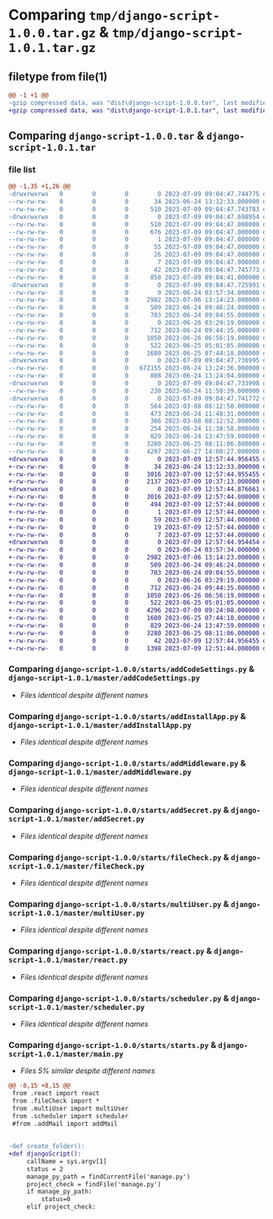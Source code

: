 # Comparing `tmp/django-script-1.0.0.tar.gz` & `tmp/django-script-1.0.1.tar.gz`

## filetype from file(1)

```diff
@@ -1 +1 @@
-gzip compressed data, was "dist\django-script-1.0.0.tar", last modified: Sun Jul  9 09:04:47 2023, max compression
+gzip compressed data, was "dist\django-script-1.0.1.tar", last modified: Sun Jul  9 12:57:44 2023, max compression
```

## Comparing `django-script-1.0.0.tar` & `django-script-1.0.1.tar`

### file list

```diff
@@ -1,35 +1,26 @@
-drwxrwxrwx   0        0        0        0 2023-07-09 09:04:47.744775 django-script-1.0.0/
--rw-rw-rw-   0        0        0       34 2023-06-24 13:12:33.000000 django-script-1.0.0/MANIFEST.in
--rw-rw-rw-   0        0        0      510 2023-07-09 09:04:47.743783 django-script-1.0.0/PKG-INFO
-drwxrwxrwx   0        0        0        0 2023-07-09 09:04:47.698954 django-script-1.0.0/django_script.egg-info/
--rw-rw-rw-   0        0        0      510 2023-07-09 09:04:47.000000 django-script-1.0.0/django_script.egg-info/PKG-INFO
--rw-rw-rw-   0        0        0      676 2023-07-09 09:04:47.000000 django-script-1.0.0/django_script.egg-info/SOURCES.txt
--rw-rw-rw-   0        0        0        1 2023-07-09 09:04:47.000000 django-script-1.0.0/django_script.egg-info/dependency_links.txt
--rw-rw-rw-   0        0        0       55 2023-07-09 09:04:47.000000 django-script-1.0.0/django_script.egg-info/entry_points.txt
--rw-rw-rw-   0        0        0       26 2023-07-09 09:04:47.000000 django-script-1.0.0/django_script.egg-info/requires.txt
--rw-rw-rw-   0        0        0        7 2023-07-09 09:04:47.000000 django-script-1.0.0/django_script.egg-info/top_level.txt
--rw-rw-rw-   0        0        0       42 2023-07-09 09:04:47.745773 django-script-1.0.0/setup.cfg
--rw-rw-rw-   0        0        0      858 2023-07-09 09:04:41.000000 django-script-1.0.0/setup.py
-drwxrwxrwx   0        0        0        0 2023-07-09 09:04:47.725991 django-script-1.0.0/starts/
--rw-rw-rw-   0        0        0        0 2023-06-24 03:57:34.000000 django-script-1.0.0/starts/__init__.py
--rw-rw-rw-   0        0        0     2982 2023-07-06 13:14:23.000000 django-script-1.0.0/starts/addCodeSettings.py
--rw-rw-rw-   0        0        0      509 2023-06-24 09:46:24.000000 django-script-1.0.0/starts/addHost.py
--rw-rw-rw-   0        0        0      703 2023-06-24 09:04:55.000000 django-script-1.0.0/starts/addInstallApp.py
--rw-rw-rw-   0        0        0        0 2023-06-26 03:29:19.000000 django-script-1.0.0/starts/addMail.py
--rw-rw-rw-   0        0        0      712 2023-06-24 09:44:35.000000 django-script-1.0.0/starts/addMiddleware.py
--rw-rw-rw-   0        0        0     1050 2023-06-26 06:56:19.000000 django-script-1.0.0/starts/addSecret.py
--rw-rw-rw-   0        0        0      522 2023-06-25 05:01:05.000000 django-script-1.0.0/starts/fileCheck.py
--rw-rw-rw-   0        0        0     1680 2023-06-25 07:44:18.000000 django-script-1.0.0/starts/multiUser.py
-drwxrwxrwx   0        0        0        0 2023-07-09 09:04:47.730995 django-script-1.0.0/starts/react/
--rw-rw-rw-   0        0        0   672155 2023-06-24 13:24:36.000000 django-script-1.0.0/starts/react/package-lock.json
--rw-rw-rw-   0        0        0      808 2023-06-24 13:24:04.000000 django-script-1.0.0/starts/react/package.json
-drwxrwxrwx   0        0        0        0 2023-07-09 09:04:47.733998 django-script-1.0.0/starts/react/public/
--rw-rw-rw-   0        0        0      238 2023-06-24 11:50:39.000000 django-script-1.0.0/starts/react/public/index.html
-drwxrwxrwx   0        0        0        0 2023-07-09 09:04:47.741772 django-script-1.0.0/starts/react/src/
--rw-rw-rw-   0        0        0      564 2023-03-08 08:12:50.000000 django-script-1.0.0/starts/react/src/App.css
--rw-rw-rw-   0        0        0      473 2023-06-24 11:48:31.000000 django-script-1.0.0/starts/react/src/App.js
--rw-rw-rw-   0        0        0      366 2023-03-08 08:12:52.000000 django-script-1.0.0/starts/react/src/index.css
--rw-rw-rw-   0        0        0      254 2023-06-24 11:38:58.000000 django-script-1.0.0/starts/react/src/index.js
--rw-rw-rw-   0        0        0      829 2023-06-24 13:47:59.000000 django-script-1.0.0/starts/react.py
--rw-rw-rw-   0        0        0     3280 2023-06-25 08:11:06.000000 django-script-1.0.0/starts/scheduler.py
--rw-rw-rw-   0        0        0     4297 2023-06-27 14:00:27.000000 django-script-1.0.0/starts/starts.py
+drwxrwxrwx   0        0        0        0 2023-07-09 12:57:44.956455 django-script-1.0.1/
+-rw-rw-rw-   0        0        0       34 2023-06-24 13:12:33.000000 django-script-1.0.1/MANIFEST.in
+-rw-rw-rw-   0        0        0     3016 2023-07-09 12:57:44.955455 django-script-1.0.1/PKG-INFO
+-rw-rw-rw-   0        0        0     2137 2023-07-09 10:37:13.000000 django-script-1.0.1/README.md
+drwxrwxrwx   0        0        0        0 2023-07-09 12:57:44.876661 django-script-1.0.1/django_script.egg-info/
+-rw-rw-rw-   0        0        0     3016 2023-07-09 12:57:44.000000 django-script-1.0.1/django_script.egg-info/PKG-INFO
+-rw-rw-rw-   0        0        0      494 2023-07-09 12:57:44.000000 django-script-1.0.1/django_script.egg-info/SOURCES.txt
+-rw-rw-rw-   0        0        0        1 2023-07-09 12:57:44.000000 django-script-1.0.1/django_script.egg-info/dependency_links.txt
+-rw-rw-rw-   0        0        0       59 2023-07-09 12:57:44.000000 django-script-1.0.1/django_script.egg-info/entry_points.txt
+-rw-rw-rw-   0        0        0       19 2023-07-09 12:57:44.000000 django-script-1.0.1/django_script.egg-info/requires.txt
+-rw-rw-rw-   0        0        0        7 2023-07-09 12:57:44.000000 django-script-1.0.1/django_script.egg-info/top_level.txt
+drwxrwxrwx   0        0        0        0 2023-07-09 12:57:44.954454 django-script-1.0.1/master/
+-rw-rw-rw-   0        0        0        0 2023-06-24 03:57:34.000000 django-script-1.0.1/master/__init__.py
+-rw-rw-rw-   0        0        0     2982 2023-07-06 13:14:23.000000 django-script-1.0.1/master/addCodeSettings.py
+-rw-rw-rw-   0        0        0      509 2023-06-24 09:46:24.000000 django-script-1.0.1/master/addHost.py
+-rw-rw-rw-   0        0        0      703 2023-06-24 09:04:55.000000 django-script-1.0.1/master/addInstallApp.py
+-rw-rw-rw-   0        0        0        0 2023-06-26 03:29:19.000000 django-script-1.0.1/master/addMail.py
+-rw-rw-rw-   0        0        0      712 2023-06-24 09:44:35.000000 django-script-1.0.1/master/addMiddleware.py
+-rw-rw-rw-   0        0        0     1050 2023-06-26 06:56:19.000000 django-script-1.0.1/master/addSecret.py
+-rw-rw-rw-   0        0        0      522 2023-06-25 05:01:05.000000 django-script-1.0.1/master/fileCheck.py
+-rw-rw-rw-   0        0        0     4296 2023-07-09 09:24:08.000000 django-script-1.0.1/master/main.py
+-rw-rw-rw-   0        0        0     1680 2023-06-25 07:44:18.000000 django-script-1.0.1/master/multiUser.py
+-rw-rw-rw-   0        0        0      829 2023-06-24 13:47:59.000000 django-script-1.0.1/master/react.py
+-rw-rw-rw-   0        0        0     3280 2023-06-25 08:11:06.000000 django-script-1.0.1/master/scheduler.py
+-rw-rw-rw-   0        0        0       42 2023-07-09 12:57:44.956455 django-script-1.0.1/setup.cfg
+-rw-rw-rw-   0        0        0     1398 2023-07-09 12:51:44.000000 django-script-1.0.1/setup.py
```

### Comparing `django-script-1.0.0/starts/addCodeSettings.py` & `django-script-1.0.1/master/addCodeSettings.py`

 * *Files identical despite different names*

### Comparing `django-script-1.0.0/starts/addInstallApp.py` & `django-script-1.0.1/master/addInstallApp.py`

 * *Files identical despite different names*

### Comparing `django-script-1.0.0/starts/addMiddleware.py` & `django-script-1.0.1/master/addMiddleware.py`

 * *Files identical despite different names*

### Comparing `django-script-1.0.0/starts/addSecret.py` & `django-script-1.0.1/master/addSecret.py`

 * *Files identical despite different names*

### Comparing `django-script-1.0.0/starts/fileCheck.py` & `django-script-1.0.1/master/fileCheck.py`

 * *Files identical despite different names*

### Comparing `django-script-1.0.0/starts/multiUser.py` & `django-script-1.0.1/master/multiUser.py`

 * *Files identical despite different names*

### Comparing `django-script-1.0.0/starts/react.py` & `django-script-1.0.1/master/react.py`

 * *Files identical despite different names*

### Comparing `django-script-1.0.0/starts/scheduler.py` & `django-script-1.0.1/master/scheduler.py`

 * *Files identical despite different names*

### Comparing `django-script-1.0.0/starts/starts.py` & `django-script-1.0.1/master/main.py`

 * *Files 5% similar despite different names*

```diff
@@ -8,15 +8,15 @@
 from .react import react
 from .fileCheck import *
 from .multiUser import multiUser
 from .scheduler import scheduler
 #from .addMail import addMail
 
 
-def create_folder():
+def djangoScript():
     callName = sys.argv[1]
     status = 2
     manage_py_path = findCurrentFile('manage.py')
     project_check = findFile('manage.py')
     if manage_py_path:
         status=0
     elif project_check:
```

